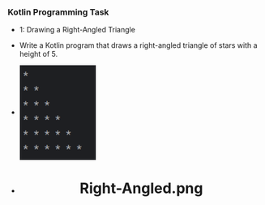  ### Kotlin Programming Task
 * 1: Drawing a Right-Angled Triangle
 * Write a Kotlin program that draws a right-angled triangle of stars with a height of 5.
 * 
    <img 
 align="center"
 src="assets/Right-Angled.png"
 alt="Right-Angled"
 width="150"/>
 
* <h1 align="center">Right-Angled.png</h1>

